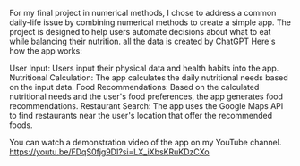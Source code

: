 For my final project in numerical methods, I chose to address a common daily-life issue by combining numerical methods to create a simple app. The project is designed to help users automate decisions about what to eat while balancing their nutrition.
all the data is created by ChatGPT
Here's how the app works:

User Input: Users input their physical data and health habits into the app.
Nutritional Calculation: The app calculates the daily nutritional needs based on the input data.
Food Recommendations: Based on the calculated nutritional needs and the user's food preferences, the app generates food recommendations.
Restaurant Search: The app uses the Google Maps API to find restaurants near the user's location that offer the recommended foods.

You can watch a demonstration video of the app on my YouTube channel.
https://youtu.be/FDqS0fjg9DI?si=LX_iXbsKRuKDzCXo
